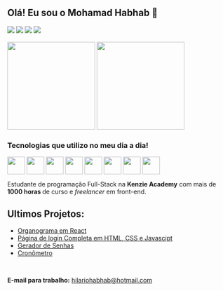 ## Olá! Eu sou o Mohamad Habhab 👋


<div>
<a href='https://www.google.com.br' target='_blank'><img src='https://img.shields.io/website?label=Portfolio&style=for-the-badge&url=https://google.com'></a>
<a href='https://www.linkedin.com/in/mhabhab/' target='_blank'><img src='https://img.shields.io/badge/LinkedIn-0077B5?style=for-the-badge&logo=linkedin&logoColor=white'></a>
<a href='https://www.instagram.com/habhabhilario/' target='_blank'><img src='https://img.shields.io/badge/Instagram-E4405F?style=for-the-badge&logo=instagram&logoColor=white'></a>
<a href='https://wa.me/+5541996769659' target='_blank'><img src='https://img.shields.io/badge/WhatsApp-25D366?style=for-the-badge&logo=whatsapp&logoColor=white'></a>

</div>
<br>

<div>
<img height='200' src='https://github-readme-stats.vercel.app/api?username=hilariohabhab&show_icons=true&theme=radical&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'/>
<img height='200' src='https://github-readme-stats.vercel.app/api/top-langs/?username=hilariohabhab&layout=compact&langs_count=16&theme=radical'/>
</div>



### Tecnologias que utilizo no meu dia a dia!

<div style='display: inline-block'>
    <img height='40' align='center' src="https://cdn.jsdelivr.net/gh/devicons/devicon/icons/html5/html5-original.svg" />
    <img height='40' align='center' src="https://cdn.jsdelivr.net/gh/devicons/devicon/icons/css3/css3-original.svg" />
    <img height='40' align='center' src="https://cdn.jsdelivr.net/gh/devicons/devicon/icons/javascript/javascript-original.svg" />
    <img height='40' align='center' src="https://cdn.jsdelivr.net/gh/devicons/devicon/icons/react/react-original.svg" />
    <img height='40' align='center' src="https://cdn.jsdelivr.net/gh/devicons/devicon/icons/typescript/typescript-plain.svg" />
    <img height='40' align='center' src="https://cdn.jsdelivr.net/gh/devicons/devicon/icons/nodejs/nodejs-original.svg" />
    <img height='40' align='center' src="https://cdn.jsdelivr.net/gh/devicons/devicon/icons/angularjs/angularjs-original.svg" />
    <img height='40' align='center' src="https://cdn.jsdelivr.net/gh/devicons/devicon/icons/vuejs/vuejs-original-wordmark.svg" />
</div>

<br>

Estudante de programação Full-Stack na <strong>Kenzie Academy</strong> com mais de <strong> 1000 horas </strong> de curso e <em>freelancer</em> em front-end.


## Ultimos Projetos:
- <a href='https://enchanting-nougat-91ac46.netlify.app' target='_blank'>Organograma em React</a>
- <a href='https://shiny-griffin-15a9f8.netlify.app' target='_blank'>Página de login Completa em HTML, CSS e Javascipt</a>
- <a href='https://golden-dodol-7daa28.netlify.app' target='_blank'>Gerador de Senhas</a>
- <a href='https://aquamarine-cat-b2e370.netlify.app' target='_blank'>Cronômetro</a>

<br>

**E-mail para trabalho:** hilariohabhab@hotmail.com

